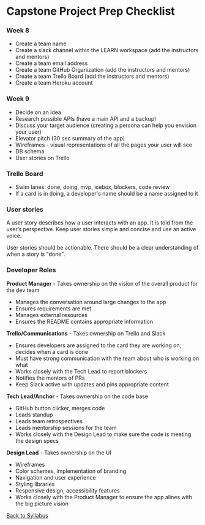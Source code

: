 # Capstone Project Prep Checklist

### Week 8
- Create a team name
- Create a slack channel within the LEARN workspace (add the instructors and mentors)
- Create a team email address
- Create a team GitHub Organization (add the instructors and mentors)
- Create a team Trello Board (add the instructors and mentors)
- Create a team Heroku account

### Week 9
- Decide on an idea
- Research possible APIs (have a main API and a backup)
- Discuss your target audience (creating a persona can help you envision your user)
- Elevator pitch (30 sec summary of the app)
- Wireframes - visual representations of all the pages your user will see
- DB schema
- User stories on Trello

### Trello Board
- Swim lanes: done, doing, mvp, icebox, blockers, code review
- If a card is in doing, a developer's name should be a name assigned to it

### User stories
A user story describes how a user interacts with an app. It is told from the user’s perspective. Keep user stories simple and concise and use an active voice.

User stories should be actionable. There should be a clear understanding of when a story is "done".

### Developer Roles
**Product Manager** - Takes ownership on the vision of the overall product for the dev team
- Manages the conversation around large changes to the app
- Ensures requirements are met
- Manages external resources
- Ensures the README contains appropriate information

**Trello/Communications** - Takes ownership on Trello and Slack 
- Ensures developers are assigned to the card they are working on, decides when a card is done
- Must have strong communication with the team about who is working on what
- Works closely with the Tech Lead to report blockers
- Notifies the mentors of PRs
- Keep Slack active with updates and pins appropriate content

**Tech Lead/Anchor** - Takes ownership on the code base
- GitHub button clicker, merges code
- Leads standup
- Leads team retrospectives
- Leads mentorship sessions for the team
- Works closely with the Design Lead to make sure the code is meeting the design specs

**Design Lead** - Takes ownership on the UI
- Wireframes
- Color schemes, implementation of branding
- Navigation and user experience
- Styling libraries
- Responsive design, accessibility features
- Works closely with the Product Manager to ensure the app alines with the big picture vision


[ Back to Syllabus ](../README.md#unit-ten-capstone-project-mvp)
